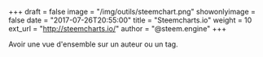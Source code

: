 +++
draft = false
image = "/img/outils/steemchart.png"
showonlyimage = false
date = "2017-07-26T20:55:00"
title = "Steemcharts.io"
weight = 10
ext_url = "http://steemcharts.io/"
author = "@steem.engine"
+++

Avoir une vue d'ensemble sur un auteur ou un tag.

<!--more-->

